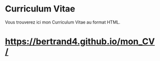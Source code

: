 # Curriculum Vitae
Vous trouverez ici mon Curriculum Vitae au format  HTML.
# https://bertrand4.github.io/mon_CV/
